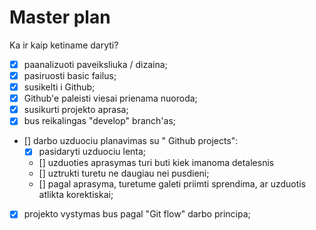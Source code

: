 # Master plan

Ka ir kaip ketiname daryti? 

- [x] paanalizuoti paveiksliuka / dizaina;
- [x] pasiruosti basic failus;
- [x]  susikelti i Github;
- [x]  Github'e paleisti viesai prienama nuoroda;
- [x]  susikurti projekto aprasa;
- [x]  bus reikalingas "develop" branch'as;
- []  darbo uzduociu planavimas su " Github projects":
    - [x] pasidaryti uzduociu lenta;
    - []  uzduoties aprasymas turi buti kiek imanoma detalesnis
    - []  uztrukti turetu ne daugiau nei pusdieni;
    - []  pagal aprasyma, turetume galeti priimti sprendima, ar uzduotis atlikta korektiskai;
- [x]  projekto vystymas bus pagal "Git flow" darbo principa;